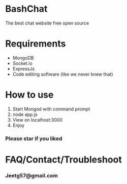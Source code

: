 # BashChat
<p>The best chat website free open source</p>
<h1>Requirements</h1>
<ul>
<li>MongoDB</li>
<li>Socket.io</li>
<li>ExpressJs</li>
<li>Code editing software (like we never knew that)</li>
</ul>
<h1>How to use</h1>
<ol>
<li>Start Mongod with command prompt</li>
<li>node app.js</li>
<li>View on localhost:3000</li>
<li>Enjoy</li>
</ol>
<h3>Please star if you liked</h3>
<h1>FAQ/Contact/Troubleshoot</h1>
<h3>Jeetg57@gmail.com</h3>
